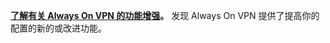 **[了解有关 Always On VPN 的功能增强](../vpn/always-on-vpn/always-on-vpn-enhancements.md)。** 发现 Always On VPN 提供了提高你的配置的新的或改进功能。